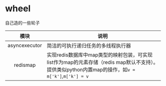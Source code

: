 # wheel
自己造的一些轮子


模块|说明
:---:|---
asyncexecutor|简洁的可执行递归任务的多线程执行器
redismap|实现redis数据库中map类型的映射包装，可实现list作为map的元素存储（redis map默认不支持）。提供类似python内置map的操作，如`v = m['k']`,`m['k'] = v`

